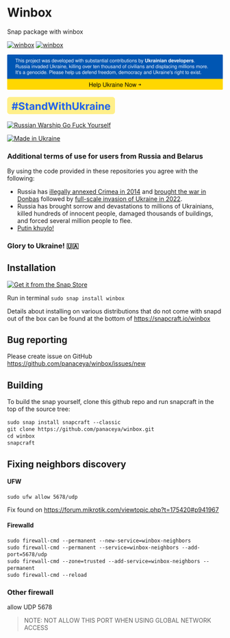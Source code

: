 Winbox
======

Snap package with winbox

[![winbox](https://snapcraft.io/winbox/badge.svg)](https://snapcraft.io/winbox) [![winbox](https://snapcraft.io/winbox/trending.svg?name=0)](https://snapcraft.io/winbox)

[![SWUbanner](https://raw.githubusercontent.com/vshymanskyy/StandWithUkraine/main/banner-direct.svg)](https://github.com/vshymanskyy/StandWithUkraine/blob/main/docs/README.md)

[![Stand With Ukraine](https://raw.githubusercontent.com/vshymanskyy/StandWithUkraine/main/badges/StandWithUkraine.svg)](https://stand-with-ukraine.pp.ua)

[![Russian Warship Go Fuck Yourself](https://raw.githubusercontent.com/vshymanskyy/StandWithUkraine/main/badges/RussianWarship.svg)](https://stand-with-ukraine.pp.ua)

[![Made in Ukraine](https://img.shields.io/badge/made_in-ukraine-ffd700.svg?labelColor=0057b7)](https://stand-with-ukraine.pp.ua)



### Additional terms of use for users from Russia and Belarus

By using the code provided in these repositories you agree with the following:
* Russia has [illegally annexed Crimea in 2014](https://en.wikipedia.org/wiki/Annexation_of_Crimea_by_the_Russian_Federation) and [brought the war in Donbas](https://en.wikipedia.org/wiki/War_in_Donbas) followed by [full-scale invasion of Ukraine in 2022](https://en.wikipedia.org/wiki/2022_Russian_invasion_of_Ukraine).
* Russia has brought sorrow and devastations to millions of Ukrainians, killed hundreds of innocent people, damaged thousands of buildings, and forced several million people to flee.
* [Putin khuylo!](https://en.wikipedia.org/wiki/Putin_khuylo!)

### Glory to Ukraine! 🇺🇦



Installation
------------

[![Get it from the Snap Store](https://snapcraft.io/static/images/badges/en/snap-store-black.svg)](https://snapcraft.io/winbox)

Run in terminal `sudo snap install winbox`

Details about installing on various distributions that do not come with snapd out of the box can be found at the bottom of https://snapcraft.io/winbox

Bug reporting
-------------

Please create issue on GitHub https://github.com/panaceya/winbox/issues/new

Building
--------

To build the snap yourself, clone this github repo and run snapcraft in the top of the source tree:

```
sudo snap install snapcraft --classic
git clone https://github.com/panaceya/winbox.git
cd winbox
snapcraft
```


Fixing neighbors discovery 
------------------------------

#### UFW
```
sudo ufw allow 5678/udp
```
Fix found on https://forum.mikrotik.com/viewtopic.php?t=175420#p941967

#### Firewalld
```
sudo firewall-cmd --permanent --new-service=winbox-neighbors
sudo firewall-cmd --permanent --service=winbox-neighbors --add-port=5678/udp
sudo firewall-cmd --zone=trusted --add-service=winbox-neighbors --permanent 
sudo firewall-cmd --reload
```

### Other firewall
allow UDP 5678
> NOTE: NOT ALLOW THIS PORT WHEN USING GLOBAL NETWORK ACCESS
